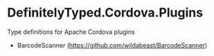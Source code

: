 # DefinitelyTyped.Cordova.Plugins

Type definitions for Apache Cordova plugins
- BarcodeScanner (https://github.com/wildabeast/BarcodeScanner)

